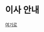 # 이사 안내
[여기로](https://github.com/oniroo)
<!---
Marobim815/Marobim815 is a ✨ special ✨ repository because its `README.md` (this file) appears on your GitHub profile.
You can click the Preview link to take a look at your changes.
--->
